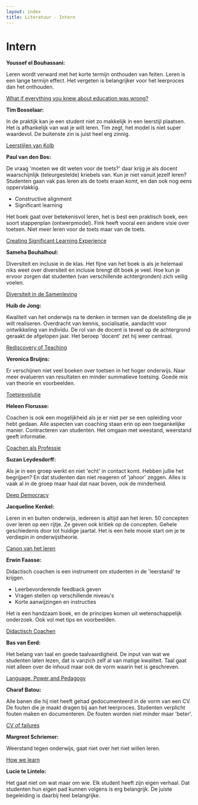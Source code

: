 ```yaml
---
layout: index
title: Literatuur - Intern
---
```


# Intern

**Youssef el Bouhassani:**  

Leren wordt verward met het korte termijn onthouden van feiten. Leren is een lange termijn effect. Het vergeten is belangrijker voor het leerproces dan het onthouden. 


[What if everything you knew about education was wrong?][didau]

**Tim Bosselaar:**  

In de praktijk kan je een student niet zo makkelijk in een leerstijl plaatsen. Het is afhankelijk van wat je wilt leren. Tim zegt, het model is niet super waardevol. De buitenste zin is juist heel erg zinnig.

[Leerstijlen van Kolb][kolb]

**Paul van den Bos:**  

De vraag 'moeten we dit weten voor de toets?' daar krijg je als docent waarschijnlijk (teleurgestelde) kriebels van. Kun je niet vanuit jezelf leren? Studenten gaan vak pas leren als de toets eraan komt, en dan ook nog eens oppervlakkig.

* Constructive alignment
* Significant learning

Het boek gaat over betekenisvol leren, het is best een praktisch boek, een soort stappenplan (ontwerpmodel). Fink heeft vooral een andere visie over toetsen. Niet meer leren voor de toets maar van de toets.

[Creating Significant Learning Experience][fink]

**Sameha Bouhalhoul:**

Diversiteit en inclusie in de klas. Het fijne van het boek is als je helemaal niks weet over diversiteit en inclusie brengt dit boek je veel. Hoe kun je ervoor zorgen dat studenten (van verschillende achtergronden) zich veilig voelen.

[Diversiteit in de Samenleving ][diversiteit]

**Huib de Jong:**

Kwaliteit van het onderwijs na te denken in termen van de doelstelling die je wilt realiseren. Overdracht van kennis, socialisatie, aandacht voor ontwikkeling van individu. De rol van de docent is teveel op de achtergrond geraakt de afgelopen jaar. Het beroep 'docent' zet hij weer centraal.

[Rediscovery of Teaching][biesta]

**Veronica Bruijns:**

Er verschijnen niet veel boeken over toetsen in het hoger onderwijs. Naar meer evalueren van resultaten en minder summatieve toetsing. Goede mix van theorie en voorbeelden.

[Toetsrevolutie][revolutie]

**Heleen Florusse:**

Coachen is ook een mogelijkheid als je er niet per se een opleiding voor hebt gedaan. Alle aspecten van coaching staan erin op een toegankelijke manier. Contracteren van studenten. Het omgaan met weestand, weerstand geeft informatie.

[Coachen als Professie][coachen]

**Suzan Leydesdorff:**

Als je in een groep werkt en niet 'echt' in contact komt. Hebben jullie het begrijpen? En dat studenten dan niet reageren of 'jahoor' zeggen. Alles is vaak al in de groep maar haal dat naar boven, ook de minderheid.

[Deep Democracy][deep]

**Jacqueline Kenkel:**

Leren in en buiten onderwijs, iedereen is altijd aan het leren. 50 concepten over leren op een rijtje. Ze geven ook kritiek op de concepten. Gehele geschiedenis door tot huidige jaartal. Het is een hele mooie start om je te verdiepin in onderwijstheorie.

[Canon van het leren][canon]

**Erwin Faasse:**

Didactisch coachen is een instrument om studenten in de 'leerstand' te krijgen.

* Leerbevorderende feedback geven
* Vragen stellen op verschillende niveau's
* Korte aanwijzingen en instructies

Het is een handzaam boek, en de principes komen uit wetenschappelijk onderzoek. Ook vol met tips en voorbeelden.

[Didactisch Coachen][dcoachen]

**Bas van Eerd:**

Het belang van taal en goede taalvaardigheid. De input van wat we studenten laten lezen, dat is vanzich zelf al van matige kwaliteit. Taal gaat niet alleen over de inhoud maar ook de vorm waarin het is geschreven.

[Language, Power and Pedagogy][cummins]

**Charaf Batou:**

Alle banen die hij niet heeft gehad gedocumenteerd in de vorm van een CV. De fouten die je maakt dragen bij aan het leerproces. Studenten verplicht fouten maken en documenteren. De fouten worden niet minder maar 'beter'.

[CV of failures][cv]

**Margreet Schriemer:**

Weerstand tegen onderwijs, gaat niet over het niet willen leren. 

[How we learn][learn]

**Lucie te Lintelo:**

Het gaat niet om wat maar om wie. Elk student heeft zijn eigen verhaal. Dat studenten hun eigen pad kunnen volgens is erg belangrijk. De juiste begeleiding is daarbij heel belangrijke.

[didau]: https://www.goodreads.com/book/show/25769419-what-if-everything-you-knew-about-education-was-wrong?ac=1&from_search=true&qid=rLiSbO12BR&rank=1
[kolb]: https://nl.wikipedia.org/wiki/Leerstijl
[fink]: https://www.goodreads.com/book/show/573420.Creating_Significant_Learning_Experiences?ac=1&from_search=true&qid=oy4vNDzJKh&rank=1
[diversiteit]: https://www.goodreads.com/book/show/43546629-diversiteit-in-de-samenleving?ac=1&from_search=true&qid=NAAEtZqVrO&rank=1
[biesta]: https://www.goodreads.com/book/show/32574051-the-rediscovery-of-teaching?ac=1&from_search=true&qid=Kx43M5jyvQ&rank=1
[revolutie]: https://www.goodreads.com/book/show/39808619-toetsrevolutie-naar-een-feedbackcultuur-in-het-hoger-onderwijs?ac=1&from_search=true&qid=R1t97f57Em&rank=2
[coachen]: https://www.goodreads.com/book/show/16021960-coachen-als-professie?ac=1&from_search=true&qid=rHQUNysyQE&rank=1
[deep]: https://www.goodreads.com/book/show/30639835-deep-democracy?ac=1&from_search=true&qid=EpcoschdGO&rank=3
[canon]: https://www.goodreads.com/book/show/15726289-canon-van-het-leren---50-concepten-en-hun-grondleggers?ac=1&from_search=true&qid=j3rZ6kUKyH&rank=1
[dcoachen]: https://www.goodreads.com/book/show/34631051-didactisch-coachen?ac=1&from_search=true&qid=jWCJWTYsDq&rank=1
[cummins]: https://www.goodreads.com/book/show/1075228.Language_Power_and_Pedagogy?ac=1&from_search=true&qid=DbTCsvBkR0&rank=4
[cv]: https://www.princeton.edu/~joha/Johannes_Haushofer_CV_of_Failures.pdf
[learn]: https://www.goodreads.com/book/show/7238294-how-we-learn?ac=1&from_search=true&qid=ZvlfkzThUc&rank=1
